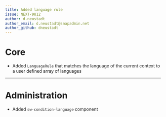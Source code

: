 ```yaml
---
title: Added language rule
issue: NEXT-9812
author: d.neustadt
author_email: d.neustadt@snapadmin.net 
author_github: dneustadt
---
```

# Core
* Added `LanguageRule` that matches the language of the current context to a user defined array of languages
___
# Administration
* Added `sw-condition-language` component
